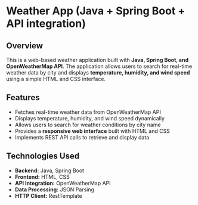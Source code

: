 # Weather App (Java + Spring Boot + API integration)

## Overview  
This is a web-based weather application built with **Java, Spring Boot, and OpenWeatherMap API**. The application allows users to search for real-time weather data by city and displays **temperature, humidity, and wind speed** using a simple HTML and CSS interface.  

## Features  
- Fetches real-time weather data from OpenWeatherMap API  
- Displays temperature, humidity, and wind speed dynamically  
- Allows users to search for weather conditions by city name  
- Provides a **responsive web interface** built with HTML and CSS  
- Implements REST API calls to retrieve and display data  

## Technologies Used  
- **Backend:** Java, Spring Boot  
- **Frontend:** HTML, CSS  
- **API Integration:** OpenWeatherMap API  
- **Data Processing:** JSON Parsing  
- **HTTP Client:** RestTemplate  

